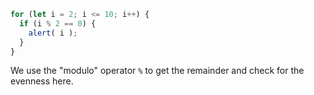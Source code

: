 

```js
for (let i = 2; i <= 10; i++) {
  if (i % 2 == 0) {
    alert( i );
  }
}
```

We use the "modulo" operator `%` to get the remainder and check for the evenness here.
